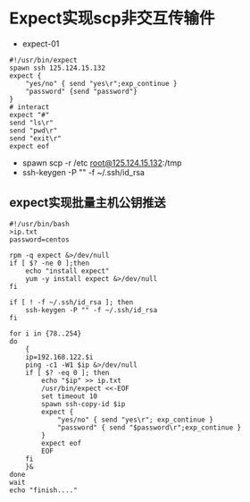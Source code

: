 # Expect实现scp非交互传输件
- expect-01
```
#!/usr/bin/expect
spawn ssh 125.124.15.132
expect {
	"yes/no" { send "yes\r";exp_continue }
	"password" {send "password"}
}
# interact
expect "#"
send "ls\r"
send "pwd\r"
send "exit\r"
expect eof
```
- spawn scp -r /etc root@125.124.15.132:/tmp   
- ssh-keygen -P "" -f ~/.ssh/id_rsa
## expect实现批量主机公钥推送
```
#!/usr/bin/bash
>ip.txt
password=centos

rpm -q expect &>/dev/null
if [ $? -ne 0 ];then
	echo "install expect"
	yum -y install expect &>/dev/null
fi

if [ ! -f ~/.ssh/id_rsa ]; then
	ssh-keygen -P "" -f ~/.ssh/id_rsa
fi

for i in {78..254}
do
	{
	ip=192.168.122.$i
	ping -c1 -W1 $ip &>/dev/null
	if [ $? -eq 0 ]; then
		echo "$ip" >> ip.txt
		/usr/bin/expect <<-EOF
		set timeout 10
		spawn ssh-copy-id $ip
		expect {
			"yes/no" { send "yes\r"; exp_continue }
			"password" { send "$password\r";exp_continue }
		}
		expect eof
		EOF
	fi
	}&
done
wait
echo "finish...."

```
